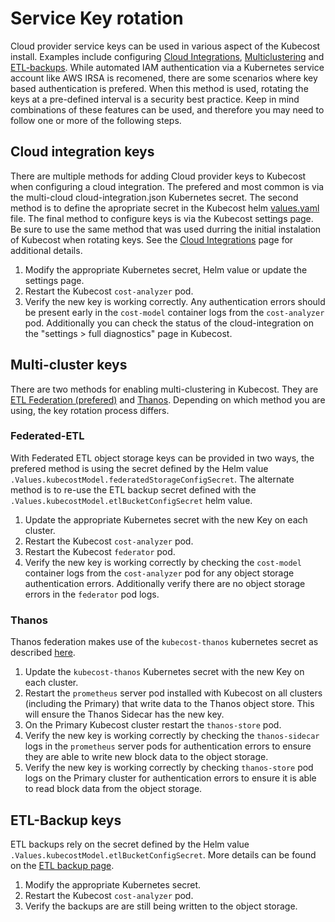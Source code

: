 # Service Key rotation

Cloud provider service keys can be used in various aspect of the Kubecost install. Examples include configuring [Cloud Integrations](https://docs.kubecost.com/install-and-configure/install/cloud-integration), [Multiclustering](https://docs.kubecost.com/install-and-configure/install/multi-cluster) and [ETL-backups](https://docs.kubecost.com/install-and-configure/install/etl-backup). While automated IAM authentication via a Kubernetes service account like AWS IRSA is recomened, there are some scenarios where key based authentication is prefered. When this method is used, rotating the keys at a pre-defined interval is a security best practice. Keep in mind combinations of these features can be used, and therefore you may need to follow one or more of the following steps.

## Cloud integration keys
There are multiple methods for adding Cloud provider keys to Kubecost when configuring a cloud integration. The prefered and most common is via the multi-cloud cloud-integration.json Kubernetes secret. The second method is to define the apropriate secret in the Kubecost helm [values.yaml](https://github.com/kubecost/cost-analyzer-helm-chart/blob/develop/cost-analyzer/values.yaml) file. The final method to configure keys is via the Kubecost settings page. Be sure to use the same method that was used durring the initial instalation of Kubecost when rotating keys.
See the [Cloud Integrations](https://docs.kubecost.com/install-and-configure/install/cloud-integration) page for additional details.

1. Modify the appropriate Kubernetes secret, Helm value or update the settings page.
2. Restart the Kubecost `cost-analyzer` pod.
3. Verify the new key is working correctly. Any authentication errors should be present early in the `cost-model` container logs from the `cost-analyzer` pod. Additionally you can check the status of the cloud-integration on the "settings > full diagnostics" page in Kubecost.

## Multi-cluster keys
There are two methods for enabling multi-clustering in Kubecost. They are [ETL Federation (prefered)](https://docs.kubecost.com/install-and-configure/install/multi-cluster/federated-etl) and [Thanos](https://docs.kubecost.com/install-and-configure/install/multi-cluster/thanos-setup). Depending on which method you are using, the key rotation process differs.

### Federated-ETL
With Federated ETL object storage keys can be provided in two ways, the prefered method is using the secret defined by the Helm value `.Values.kubecostModel.federatedStorageConfigSecret`. The alternate method is to re-use the ETL backup secret defined with the `.Values.kubecostModel.etlBucketConfigSecret` helm value.

1. Update the appropriate Kubernetes secret with the new Key on each cluster.
2. Restart the Kubecost `cost-analyzer` pod.
3. Restart the Kubecost `federator` pod.
4. Verify the new key is working correctly by checking the `cost-model` container logs from the `cost-analyzer` pod for any object storage authentication errors. Additionally verify there are no object storage errors in the `federator` pod logs.

### Thanos
Thanos federation makes use of the `kubecost-thanos` kubernetes secret as described [here](https://docs.kubecost.com/install-and-configure/install/multi-cluster/thanos-setup/long-term-storage#step-1-create-object-store.yaml).

1. Update the `kubecost-thanos` Kubernetes secret with the new Key on each cluster.
2. Restart the `prometheus` server pod installed with Kubecost on all clusters (including the Primary) that write data to the Thanos object store. This will ensure the Thanos Sidecar has the new key.
3. On the Primary Kubecost cluster restart the `thanos-store` pod.
4. Verify the new key is working correctly by checking the `thanos-sidecar` logs in the `prometheus` server pods for authentication errors to ensure they are able to write new block data to the object storage.
5. Verify the new key is working correctly by checking `thanos-store` pod logs on the Primary cluster for authentication errors to ensure it is able to read block data from the object storage.


## ETL-Backup keys
ETL backups rely on the secret defined by the Helm value `.Values.kubecostModel.etlBucketConfigSecret`. More details can be found on the [ETL backup page](https://docs.kubecost.com/install-and-configure/install/etl-backup).

1. Modify the appropriate Kubernetes secret.
2. Restart the Kubecost `cost-analyzer` pod.
3. Verify the backups are are still being written to the object storage.
